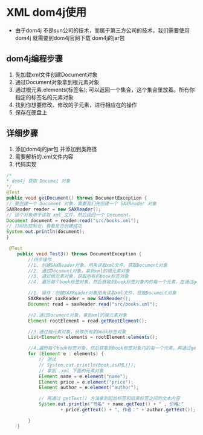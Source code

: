# XML dom4j使用

* 由于dom4j  不是sun公司的技术，而属于第三方公司的技术，我们需要使用dom4j 就需要到dom4j官网下载 dom4j的jar包

## dom4j编程步骤

1. 先加载xml文件创建Document对象
2. 通过Document对象拿到根元素对象
3. 通过根元素.elements(标签名); 可以返回一个集合，这个集合里放着。所有你指定的标签名的元素对象
4. 找到你想要修改、修改的子元素，进行相应在的操作
5. 保存在硬盘上

## 详细步骤

1. 添加dom4j的jar包 并添加到类路径
2. 需要解析的.xml文件内容
3. 代码实现

```java
/*
* dom4j 获取 Documet 对象
*/
@Test
public void getDocument() throws DocumentException {
// 要创建一个 Document 对象，需要我们先创建一个 SAXReader 对象
SAXReader reader = new SAXReader();
// 这个对象用于读取 xml 文件，然后返回一个 Document。
Document document = reader.read("src/books.xml");
// 打印到控制台，看看是否创建成功
System.out.println(document);
}
```

```java
 @Test
    public void Test3() throws DocumentException {
        //四步操作
        //1. 创建SAXReader对象，用来读取xml文件，获取Document对象
        //2. 通过Document对象，拿到xml的根元素对象
        //3. 通过根元素对象，获取所有的book标签对象
        //4. 遍历每个book标签对象，然后获取到book标签对象内的每一个元素，在通过getText()方法拿到起始标签和结束标签之间的文本

        //1. 操作：创建SAXReader对象用来读取xml文件，获取Document对象
        SAXReader saxReader = new SAXReader();
        Document read = saxReader.read("src/books.xml");

        //2.通过Document对象，拿到xml的根元素对象
        Element rootElement = read.getRootElement();

        //3.通过根元素对象，获取所有的book标签对象
        List<Element> elements = rootElement.elements();

        //4.遍历每个book标签对象，然后获取到book标签对象内的每一个元素，再通过getText（）方法拿到文本
        for (Element e : elements) {
            // 测试
            // System.out.println(book.asXML());
            // 拿到 .xml 下面的元素对象
            Element name = e.element("name");
            Element price = e.element("price");
            Element author = e.element("author");

            // 再通过 getText() 方法拿到起始标签和结束标签之间的文本内容
            System.out.println("书名" + name.getText() + " , 价格:"
                    + price.getText() + ", 作者：" + author.getText());

        }
    }
```

